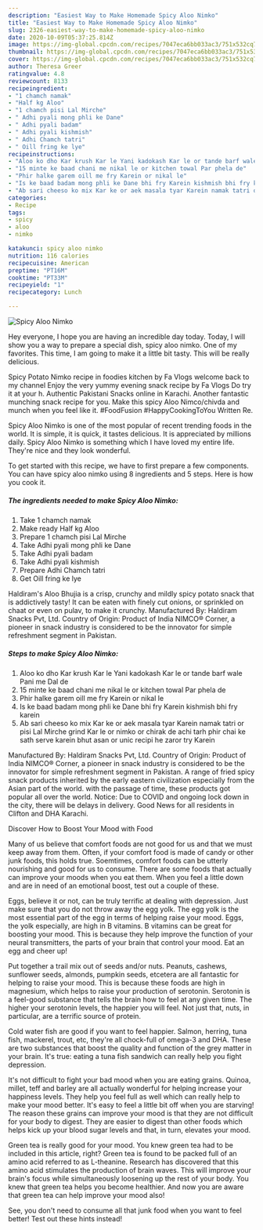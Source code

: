 ```yaml
---
description: "Easiest Way to Make Homemade Spicy Aloo Nimko"
title: "Easiest Way to Make Homemade Spicy Aloo Nimko"
slug: 2326-easiest-way-to-make-homemade-spicy-aloo-nimko
date: 2020-10-09T05:37:25.814Z
image: https://img-global.cpcdn.com/recipes/7047eca6bb033ac3/751x532cq70/spicy-aloo-nimko-recipe-main-photo.jpg
thumbnail: https://img-global.cpcdn.com/recipes/7047eca6bb033ac3/751x532cq70/spicy-aloo-nimko-recipe-main-photo.jpg
cover: https://img-global.cpcdn.com/recipes/7047eca6bb033ac3/751x532cq70/spicy-aloo-nimko-recipe-main-photo.jpg
author: Theresa Greer
ratingvalue: 4.8
reviewcount: 8133
recipeingredient:
- "1 chamch namak"
- "Half kg Aloo"
- "1 chamch pisi Lal Mirche"
- " Adhi pyali mong phli ke Dane"
- " Adhi pyali badam"
- " Adhi pyali kishmish"
- " Adhi Chamch tatri"
- " Oill fring ke lye"
recipeinstructions:
- "Aloo ko dho Kar krush Kar le Yani kadokash Kar le or tande barf wale Pani me Dal de"
- "15 minte ke baad chani me nikal le or kitchen towal Par phela de"
- "Phir halke garem oill me fry Karein or nikal le"
- "Is ke baad badam mong phli ke Dane bhi fry Karein kishmish bhi fry karein"
- "Ab sari cheeso ko mix Kar ke or aek masala tyar Karein namak tatri or pisi Lal Mirche grind Kar le or nimko or chirak de achi tarh phir chai ke sath serve karein bhut asan or unic recipi he zaror try Karein"
categories:
- Recipe
tags:
- spicy
- aloo
- nimko

katakunci: spicy aloo nimko 
nutrition: 116 calories
recipecuisine: American
preptime: "PT16M"
cooktime: "PT33M"
recipeyield: "1"
recipecategory: Lunch

---
```



![Spicy Aloo Nimko](https://img-global.cpcdn.com/recipes/7047eca6bb033ac3/751x532cq70/spicy-aloo-nimko-recipe-main-photo.jpg)

Hey everyone, I hope you are having an incredible day today. Today, I will show you a way to prepare a special dish, spicy aloo nimko. One of my favorites. This time, I am going to make it a little bit tasty. This will be really delicious.

Spicy Potato Nimko recipe in foodies kitchen by Fa Vlogs welcome back to my channel Enjoy the very yummy evening snack recipe by Fa Vlogs Do try it at your h. Authentic Pakistani Snacks online in Karachi. Another fantastic munching snack recipe for you. Make this spicy Aloo Nimco/chivda and munch when you feel like it. #FoodFusion #HappyCookingToYou Written Re.

Spicy Aloo Nimko is one of the most popular of recent trending foods in the world. It is simple, it is quick, it tastes delicious. It is appreciated by millions daily. Spicy Aloo Nimko is something which I have loved my entire life. They're nice and they look wonderful.


To get started with this recipe, we have to first prepare a few components. You can have spicy aloo nimko using 8 ingredients and 5 steps. Here is how you cook it.

<!--inarticleads1-->

##### The ingredients needed to make Spicy Aloo Nimko:

1. Take 1 chamch namak
1. Make ready Half kg Aloo
1. Prepare 1 chamch pisi Lal Mirche
1. Take  Adhi pyali mong phli ke Dane
1. Take  Adhi pyali badam
1. Take  Adhi pyali kishmish
1. Prepare  Adhi Chamch tatri
1. Get  Oill fring ke lye


Haldiram&#39;s Aloo Bhujia is a crisp, crunchy and mildly spicy potato snack that is addictively tasty! It can be eaten with finely cut onions, or sprinkled on chaat or even on pulav, to make it crunchy. Manufactured By: Haldiram Snacks Pvt, Ltd. Country of Origin: Product of India NIMCO® Corner, a pioneer in snack industry is considered to be the innovator for simple refreshment segment in Pakistan. 

<!--inarticleads2-->

##### Steps to make Spicy Aloo Nimko:

1. Aloo ko dho Kar krush Kar le Yani kadokash Kar le or tande barf wale Pani me Dal de
1. 15 minte ke baad chani me nikal le or kitchen towal Par phela de
1. Phir halke garem oill me fry Karein or nikal le
1. Is ke baad badam mong phli ke Dane bhi fry Karein kishmish bhi fry karein
1. Ab sari cheeso ko mix Kar ke or aek masala tyar Karein namak tatri or pisi Lal Mirche grind Kar le or nimko or chirak de achi tarh phir chai ke sath serve karein bhut asan or unic recipi he zaror try Karein


Manufactured By: Haldiram Snacks Pvt, Ltd. Country of Origin: Product of India NIMCO® Corner, a pioneer in snack industry is considered to be the innovator for simple refreshment segment in Pakistan. A range of fried spicy snack products inherited by the early eastern civilization especially from the Asian part of the world. with the passage of time, these products got popular all over the world. Notice: Due to COVID and ongoing lock down in the city, there will be delays in delivery. Good News for all residents in Clifton and DHA Karachi. 

Discover How to Boost Your Mood with Food


Many of us believe that comfort foods are not good for us and that we must keep away from them. Often, if your comfort food is made of candy or other junk foods, this holds true. Soemtimes, comfort foods can be utterly nourishing and good for us to consume. There are some foods that actually can improve your moods when you eat them. When you feel a little down and are in need of an emotional boost, test out a couple of these.

Eggs, believe it or not, can be truly terrific at dealing with depression. Just make sure that you do not throw away the egg yolk. The egg yolk is the most essential part of the egg in terms of helping raise your mood. Eggs, the yolk especially, are high in B vitamins. B vitamins can be great for boosting your mood. This is because they help improve the function of your neural transmitters, the parts of your brain that control your mood. Eat an egg and cheer up!

Put together a trail mix out of seeds and/or nuts. Peanuts, cashews, sunflower seeds, almonds, pumpkin seeds, etcetera are all fantastic for helping to raise your mood. This is because these foods are high in magnesium, which helps to raise your production of serotonin. Serotonin is a feel-good substance that tells the brain how to feel at any given time. The higher your serotonin levels, the happier you will feel. Not just that, nuts, in particular, are a terrific source of protein.

Cold water fish are good if you want to feel happier. Salmon, herring, tuna fish, mackerel, trout, etc, they're all chock-full of omega-3 and DHA. These are two substances that boost the quality and function of the grey matter in your brain. It's true: eating a tuna fish sandwich can really help you fight depression. 

It's not difficult to fight your bad mood when you are eating grains. Quinoa, millet, teff and barley are all actually wonderful for helping increase your happiness levels. They help you feel full as well which can really help to make your mood better. It's easy to feel a little bit off when you are starving! The reason these grains can improve your mood is that they are not difficult for your body to digest. They are easier to digest than other foods which helps kick up your blood sugar levels and that, in turn, elevates your mood.

Green tea is really good for your mood. You knew green tea had to be included in this article, right? Green tea is found to be packed full of an amino acid referred to as L-theanine. Research has discovered that this amino acid stimulates the production of brain waves. This will improve your brain's focus while simultaneously loosening up the rest of your body. You knew that green tea helps you become healthier. And now you are aware that green tea can help improve your mood also!

See, you don't need to consume all that junk food when you want to feel better! Test out  these hints  instead!

